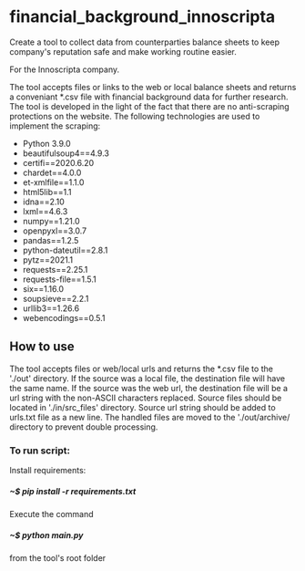 # financial_background_innoscripta


Create a tool to collect data from counterparties balance sheets to keep company's reputation safe and
make working routine easier. 

For the Innoscripta company. 

The tool accepts files or links to the web or local balance sheets and returns a conveniant *.csv file with financial 
background data for further research.
The tool is developed in the light of the fact that there are no anti-scraping protections on the website. 
The following technologies are used to implement the scraping:
- Python 3.9.0
- beautifulsoup4==4.9.3
- certifi==2020.6.20
- chardet==4.0.0 
- et-xmlfile==1.1.0
- html5lib==1.1
- idna==2.10
- lxml==4.6.3
- numpy==1.21.0
- openpyxl==3.0.7
- pandas==1.2.5
- python-dateutil==2.8.1
- pytz==2021.1
- requests==2.25.1
- requests-file==1.5.1
- six==1.16.0
- soupsieve==2.2.1
- urllib3==1.26.6
- webencodings==0.5.1

## How to use

The tool accepts files or web/local urls and returns the *.csv file 
to the './out' directory.
If the source was a local file, the destination file will have the same name.
If the source was the web url, the destination file will be a url string 
with the non-ASCII characters replaced.
Source files should be located in './in/src_files' directory.
Source url string should be added to urls.txt file as a new line.
The handled files are moved to the './out/archive/ directory to prevent 
double processing.

### To run script:

Install requirements:

##### ~$ pip install -r requirements.txt

Execute the command 

##### ~$ python main.py

from the tool's root folder
